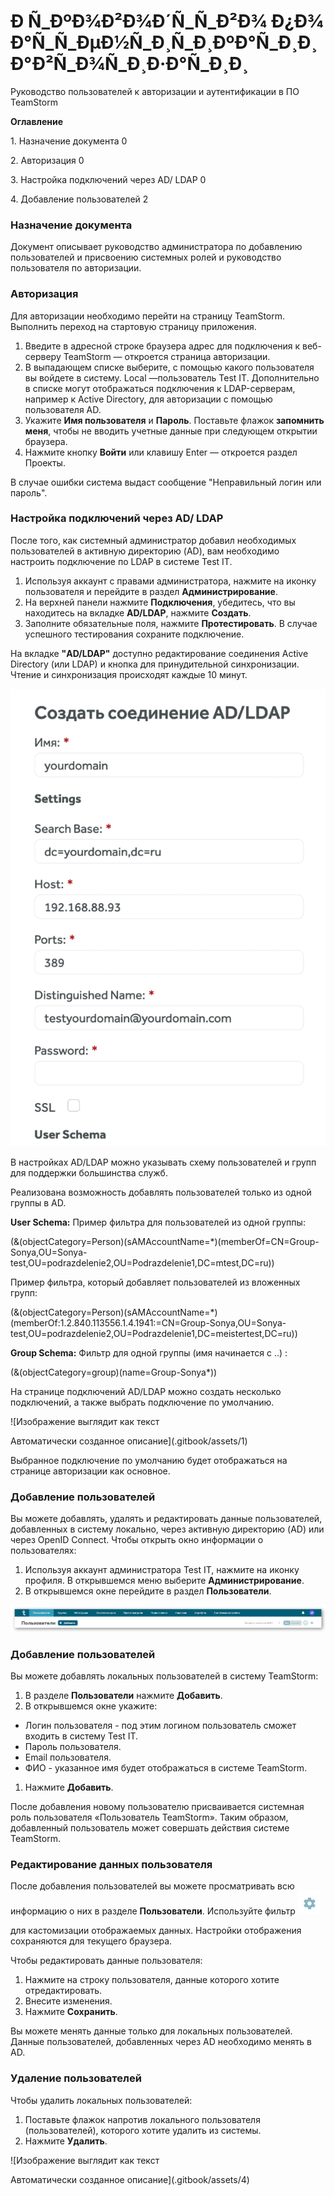 # Ð Ñ\_ÐºÐ¾Ð²Ð¾Ð´Ñ\_Ñ\_Ð²Ð¾ Ð¿Ð¾ Ð°Ñ\_Ñ\_ÐµÐ½Ñ\_Ð¸Ñ\_Ð¸ÐºÐ°Ñ\_Ð¸Ð¸ Ð°Ð²Ñ\_Ð¾Ñ\_Ð¸Ð·Ð°Ñ\_Ð¸Ð¸

Руководство пользователей к авторизации и аутентификации в ПО TeamStorm

**Оглавление**

1\. Назначение документа 0

2\. Авторизация 0

3\. Настройка подключений через AD/ LDAP 0

4\. Добавление пользователей 2

### Назначение документа <a href="#_toc110777249" id="_toc110777249"></a>

Документ описывает руководство администратора по добавлению пользователей и присвоению системных ролей и руководство пользователя по авторизации.

### Авторизация <a href="#_toc110777250" id="_toc110777250"></a>

Для авторизации необходимо перейти на страницу TeamStorm. Выполнить переход на стартовую страницу приложения.

1. Введите в адресной строке браузера адрес для подключения к веб-серверу TeamStorm — откроется страница авторизации.
2. В выпадающем списке выберите, с помощью какого пользователя вы войдете в систему. Local —пользователь Test IT. Дополнительно в списке могут отображаться подключения к LDAP-серверам, например к Active Directory, для авторизации с помощью пользователя AD.
3. Укажите **Имя пользователя** и **Пароль**. Поставьте флажок **запомнить меня**, чтобы не вводить учетные данные при следующем открытии браузера.
4. Нажмите кнопку **Войти** или клавишу Enter — откроется раздел Проекты.

В случае ошибки система выдаст сообщение "Неправильный логин или пароль".

### Настройка подключений через AD/ LDAP <a href="#_toc110777251" id="_toc110777251"></a>

После того, как системный администратор добавил необходимых пользователей в активную директорию (AD), вам необходимо настроить подключение по LDAP в системе Test IT.

1. Используя аккаунт с правами администратора, нажмите на иконку пользователя и перейдите в раздел **Администрирование**.
2. На верхней панели нажмите **Подключения**, убедитесь, что вы находитесь на вкладке **AD/LDAP**, нажмите **Создать**.
3. Заполните обязательные поля, нажмите **Протестировать**. В случае успешного тестирования сохраните подключение.

На вкладке **"AD/LDAP"** доступно редактирование соединения Active Directory (или LDAP) и кнопка для принудительной синхронизации. Чтение и синхронизация происходят каждые 10 минут.

![](.gitbook/assets/0)

В настройках AD/LDAP можно указывать схему пользователей и групп для поддержки большинства служб.

Реализована возможность добавлять пользователей только из одной группы в AD.

**User Schema:** Пример фильтра для пользователей из одной группы:

(&(objectCategory=Person)(sAMAccountName=\*)(memberOf=CN=Group-Sonya,OU=Sonya-test,OU=podrazdelenie2,OU=Podrazdelenie1,DC=mtest,DC=ru))

Пример фильтра, который добавляет пользователей из вложенных групп:

(&(objectCategory=Person)(sAMAccountName=\*)(memberOf:1.2.840.113556.1.4.1941:=CN=Group-Sonya,OU=Sonya-test,OU=podrazdelenie2,OU=Podrazdelenie1,DC=meistertest,DC=ru))

**Group Schema:** Фильтр для одной группы (имя начинается с ..) :

(&(objectCategory=group)(name=Group-Sonya\*))

На странице подключений AD/LDAP можно создать несколько подключений, а также выбрать подключение по умолчанию.

![Изображение выглядит как текст

Автоматически созданное описание](.gitbook/assets/1)

Выбранное подключение по умолчанию будет отображаться на странице авторизации как основное.

### Добавление пользователей <a href="#_toc110777252" id="_toc110777252"></a>

Вы можете добавлять, удалять и редактировать данные пользователей, добавленных в систему локально, через активную директорию (AD) или через OpenID Connect. Чтобы открыть окно информации о пользователях:

1. Используя аккаунт администратора Test IT, нажмите на иконку профиля. В открывшемся меню выберите **Администрирование**.
2. В открывшемся окне перейдите в раздел **Пользователи**.

![](.gitbook/assets/2)

### Добавление пользователей

Вы можете добавлять локальных пользователей в систему TeamStorm:

1. В разделе **Пользователи** нажмите **Добавить**.
2. В открывшемся окне укажите:

* Логин пользователя - под этим логином пользователь сможет входить в систему Test IT.
* Пароль пользователя.
* Email пользователя.
* ФИО - указанное имя будет отображаться в системе TeamStorm.

1. Нажмите **Добавить**.

После добавления новому пользователю присваивается системная роль пользователя «Пользователь TeamStorm». Таким образом, добавленный пользователь может совершать действия системе TeamStorm.

### Редактирование данных пользователя

После добавления пользователей вы можете просматривать всю информацию о них в разделе **Пользователи**. Используйте фильтр ![](.gitbook/assets/3)

для кастомизации отображаемых данных. Настройки отображения сохраняются для текущего браузера.

Чтобы редактировать данные пользователя:

1. Нажмите на строку пользователя, данные которого хотите отредактировать.
2. Внесите изменения.
3. Нажмите **Сохранить**.

Вы можете менять данные только для локальных пользователей. Данные пользователей, добавленных через AD необходимо менять в AD.

### Удаление пользователей

Чтобы удалить локальных пользователей:

1. Поставьте флажок напротив локального пользователя (пользователей), которого хотите удалить из системы.
2. Нажмите **Удалить**.

![Изображение выглядит как текст

Автоматически созданное описание](.gitbook/assets/4)
